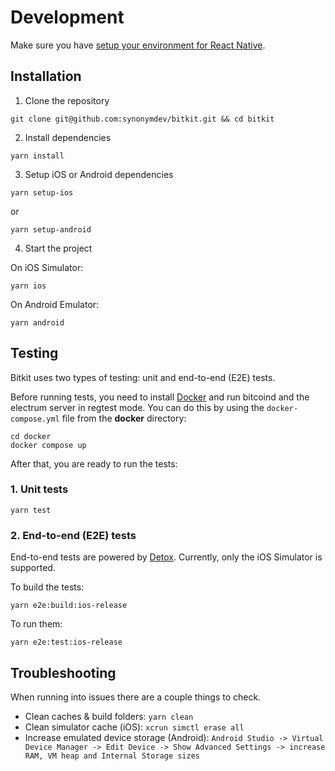 # Development

Make sure you have [setup your environment for React Native](https://reactnative.dev/docs/environment-setup).

## Installation

1. Clone the repository

```shell
git clone git@github.com:synonymdev/bitkit.git && cd bitkit
```

2. Install dependencies

```shell
yarn install
```

3. Setup iOS or Android dependencies

```shell
yarn setup-ios
```

or

```shell
yarn setup-android
```

4. Start the project

On iOS Simulator:

```shell
yarn ios
```

On Android Emulator:

```shell
yarn android
```

## Testing

Bitkit uses two types of testing: unit and end-to-end (E2E) tests.

Before running tests, you need to install [Docker](https://docs.docker.com/get-docker/) and run bitcoind and the electrum server in regtest mode. You can do this by using the `docker-compose.yml` file from the **docker** directory:

```shell
cd docker
docker compose up
```

After that, you are ready to run the tests:

### 1. Unit tests

```shell
yarn test
```

### 2. End-to-end (E2E) tests

End-to-end tests are powered by [Detox](https://github.com/wix/Detox). Currently, only the iOS Simulator is supported.

To build the tests:

```shell
yarn e2e:build:ios-release
```

To run them:

```shell
yarn e2e:test:ios-release
```

## Troubleshooting

When running into issues there are a couple things to check.

- Clean caches & build folders: `yarn clean`
- Clean simulator cache (iOS): `xcrun simctl erase all`
- Increase emulated device storage (Android): `Android Studio -> Virtual Device Manager -> Edit Device -> Show Advanced Settings -> increase RAM, VM heap and Internal Storage sizes`
